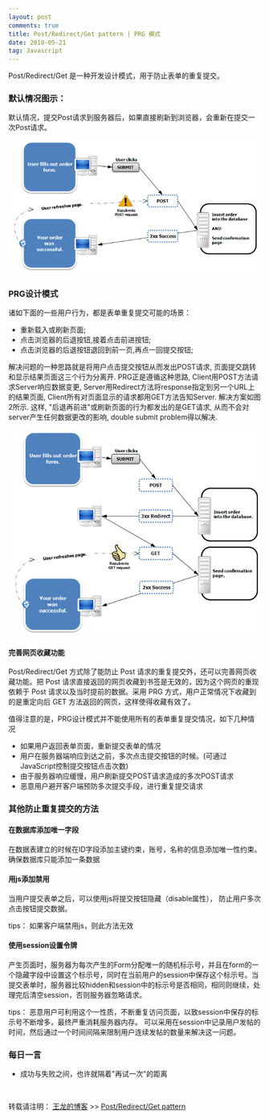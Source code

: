 ```yaml
---
layout: post
comments: true
title: Post/Redirect/Get pattern | PRG 模式
date: 2018-05-21
tag: Javascript
---
```


Post/Redirect/Get 是一种开发设计模式，用于防止表单的重复提交。


### 默认情况图示：

默认情况，提交Post请求到服务器后，如果直接刷新到浏览器，会重新在提交一次Post请求。

![默认情况图示](/images/posts/common/post_require.png)


### PRG设计模式

诸如下面的一些用户行为，都是表单重复提交可能的场景：

* 重新载入或刷新页面;
* 点击浏览器的后退按钮,接着点击前进按钮;
* 点击浏览器的后退按钮退回到前一页,再点一回提交按钮;

解决问题的一种思路就是将用户点击提交按钮从而发出POST请求, 页面提交跳转和显示结果页面这三个行为分离开. PRG正是遵循这种思路, Client用POST方法请求Server响应数据变更, Server用Redirect方法将response指定到另一个URL上的结果页面, Client所有对页面显示的请求都用GET方法告知Server. 解决方案如图2所示. 这样, "后退再前进"或刷新页面的行为都发出的是GET请求, 从而不会对server产生任何数据更改的影响, double submit problem得以解决.


![PRG设计模式](/images/posts/common/prg_require.png)



#### 完善网页收藏功能
Post/Redirect/Get 方式除了能防止 Post 请求的重复提交外，还可以完善网页收藏功能。把 Post 请求直接返回的网页收藏到书签是无效的，因为这个网页的重现依赖于 Post 请求以及当时提前的数据。采用 PRG 方式，用户正常情况下收藏到的是重定向后 GET 方法返回的网页，这样使得收藏有效了。




值得注意的是，PRG设计模式并不能使用所有的表单重复提交情况，如下几种情况

* 如果用户返回表单页面，重新提交表单的情况
* 用户在服务器端响应到达之前，多次点击提交按钮的时候。(可通过JavaScript控制提交按钮点击次数)
* 由于服务器响应缓慢，用户刷新提交POST请求造成的多次POST请求
*  恶意用户避开客户端预防多次提交手段，进行重复提交请求

###  其他防止重复提交的方法

####  在数据库添加唯一字段

在数据表建立的时候在ID字段添加主键约束，账号，名称的信息添加唯一性约束。确保数据库只能添加一条数据

####  用js添加禁用

当用户提交表单之后，可以使用js将提交按钮隐藏（disable属性）， 防止用户多次点击按钮提交数据。

tips： 如果客户端禁用js，则此方法无效


####  使用session设置令牌

产生页面时，服务器为每次产生的Form分配唯一的随机标示号，并且在form的一个隐藏字段中设置这个标示号，同时在当前用户的session中保存这个标示号。当提交表单时，服务器比较hidden和session中的标示号是否相同，相同则继续，处理完后清空session，否则服务器忽略请求。

tips： 恶意用户可利用这个一性质，不断重复访问页面，以致session中保存的标示号不断增多，最终严重消耗服务器内存。 可以采用在session中记录用户发帖的时间，然后通过一个时间间隔来限制用户连续发帖的数量来解决这一问题。

### 每日一言

* 成功与失败之间，也许就隔着"再试一次"的距离

<br>

转载请注明： [王龙的博客](http://www.wanglong.org.cn)  >>  [Post/Redirect/Get pattern](http://www.wanglong.org.cn/2018/05/confirm_form_resubmission/)